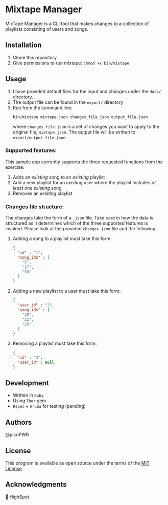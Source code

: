 # Mixtape Manager
MixTape Manager is a CLI tool that makes changes to a collection of playlists consisting of users and songs.


## Installation
1. Clone this repository
1. Give permissions to run mixtape: `chmod +x bin/mixtape`

## Usage
1. I have provided default files for the input and changes under the `data/` directory.
1. The output file can be found in the `export/` directory
1. Run from the command line:
    ``` shell
    bin/mixtape mixtape.json changes_file.json output_file.json
    ```
    where `changes_file.json` is a set of changes you want to apply to the original file, `mixtape.json`. The output file will be written to `export/output_file.json`.

### Supported features:
This sample app currently supports the three requested functions from the exercise:
1. Adds an _existing_ song to an _existing_ playlist
2. Add a new playlist for an _existing_ user where the playlist includes _at least_ one _existing_ song
3. Removes an _existing_ playlist

### Changes file structure:
The changes take the form of a `.json` file. Take care in how the data is structured as it determines which of the three supported features is invoked. Please look at the provided `changes.json` file and the following:
1. Adding a song to a playlist must take this form:
    ``` json
    {
      "id" : "1",
      "song_ids" : [
        "5",
        "27",
        "30"
      ]
    }
    ```
2. Adding a new playlist to a user must take this form:
    ``` json
    {
      "user_id" : "2",
      "song_ids" : [
        "40",
        "22",
        "25"
      ]
    }
    ```
3. Removing a playlist must take this form:
    ``` json
    {
      "id" : "3",
      "user_id" : null
    }
    ```

## Development
* Written in `Ruby`
* Using `Thor` gem
* `Rspec` + `Aruba` for testing (pending)

## Authors
@picoPWR

## License
This program is available as open source under the terms of the [MIT License](https://opensource.org/licenses/MIT).

## Acknowledgments
:wave: HighSpot